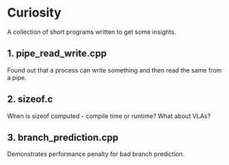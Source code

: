 # Curiosity

A collection of short programs written to get some insights.

## 1. pipe\_read\_write.cpp

Found out that a process can write something and then read the same from a pipe.

## 2. sizeof.c

When is sizeof computed - compile time or runtime? What about VLAs?

## 3. branch\_prediction.cpp

Demonstrates performance penalty for bad branch prediction.





